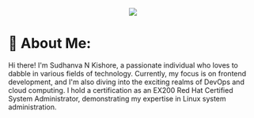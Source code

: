 
<p align="center">
     <img src="https://capsule-render.vercel.app/api?type=waving&text=HELLO%20THERE&height=150&section=header&theme=gruvbox"/>
</p>

# 💫 About Me:
Hi there! I'm Sudhanva N Kishore, a passionate individual who loves to dabble in various fields of technology. Currently, my focus is on frontend development, and I'm also diving into the exciting realms of DevOps and cloud computing. I hold a certification as an EX200 Red Hat Certified System Administrator, demonstrating my expertise in Linux system administration.

